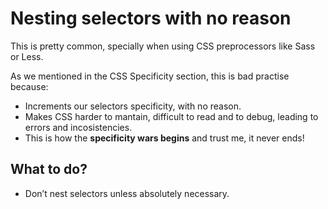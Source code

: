 # Nesting selectors with no reason

This is pretty common, specially when using CSS preprocessors like Sass or Less.

As we mentioned in the CSS Specificity section, this is bad practise because:

- Increments our selectors specificity, with no reason.
- Makes CSS harder to mantain, difficult to read and to debug, leading to errors and incosistencies.
- This is how the **specificity wars begins** and trust me, it never ends!

## What to do?

- Don’t nest selectors unless absolutely necessary.
